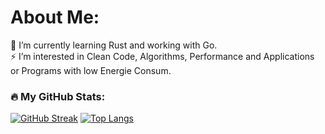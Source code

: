 # About Me:
🌱 I’m currently learning Rust and working with Go.<br>⚡ I’m interested in Clean Code, Algorithms, Performance and Applications or Programs with low Energie Consum.<br>

### :fire: My GitHub Stats:
[![GitHub Streak](http://github-readme-streak-stats.herokuapp.com?user=fedorchukandrii&theme=dark&background=000000)](https://git.io/streak-stats)
[![Top Langs](https://github-readme-stats.vercel.app/api/top-langs/?username=fedorchukandrii&count_private=true&layout=compact&theme=vision-friendly-dark)](https://github.com/anuraghazra/github-readme-stats)
